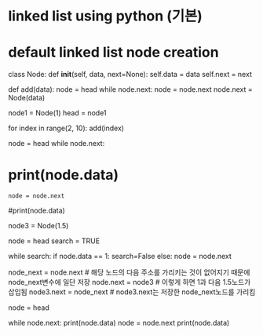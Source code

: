 # linked list using python (기본)
# default linked list node creation
class Node:
    def __init__(self, data, next=None):
        self.data = data
        self.next = next
    
def add(data):
    node = head
    while node.next:
        node = node.next
    node.next = Node(data)


node1 = Node(1)
head = node1

for index in range(2, 10):
    add(index)
        
node = head
while node.next:
#    print(node.data)
    node = node.next
#print(node.data)


node3 = Node(1.5)

node = head
search = TRUE

while search:
    if node.data == 1:
        search=False
    else:
        node = node.next

node_next = node.next      # 해당 노드의 다음 주소를 가리키는 것이 없어지기 때문에 node_next변수에 일단 저장
node.next = node3		       # 이렇게 하면 1과 다음 1.5노드가 삽입됨
node3.next = node_next     # node3.next는 저장한 node_next노드를 가리킴

node = head

while node.next:
    print(node.data)
    node = node.next
print(node.data)
